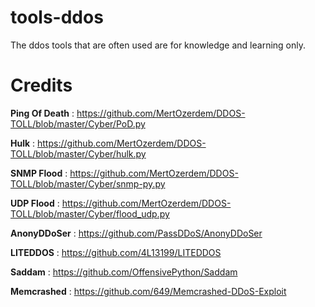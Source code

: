# tools-ddos
The ddos tools that are often used are for knowledge and learning only.

# Credits

**Ping Of Death** : https://github.com/MertOzerdem/DDOS-TOLL/blob/master/Cyber/PoD.py


**Hulk** : https://github.com/MertOzerdem/DDOS-TOLL/blob/master/Cyber/hulk.py


**SNMP Flood** : https://github.com/MertOzerdem/DDOS-TOLL/blob/master/Cyber/snmp-py.py


**UDP Flood** : https://github.com/MertOzerdem/DDOS-TOLL/blob/master/Cyber/flood_udp.py


**AnonyDDoSer** : https://github.com/PassDDoS/AnonyDDoSer


**LITEDDOS** : https://github.com/4L13199/LITEDDOS


**Saddam** : https://github.com/OffensivePython/Saddam


**Memcrashed** : https://github.com/649/Memcrashed-DDoS-Exploit
